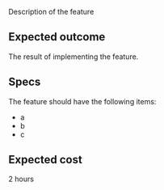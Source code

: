 Description of the feature

## Expected outcome
The result of implementing the feature.

## Specs
The feature should have the following items:

- a
- b
- c

## Expected cost
2 hours

